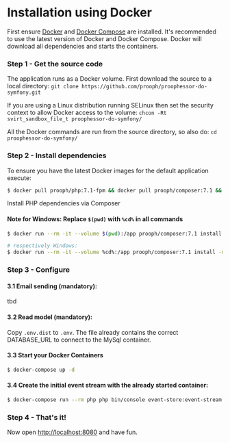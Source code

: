# Installation using Docker

First ensure [Docker](https://docs.docker.com/engine/installation/ubuntulinux/) and [Docker Compose](https://docs.docker.com/compose/install/) 
are installed. It's recommended to use the latest version of Docker and Docker Compose. Docker will download all 
dependencies and starts the containers.

### Step 1 - Get the source code
The application runs as a Docker volume. First download the source to a local directory:
`git clone https://github.com/prooph/proophessor-do-symfony.git`

If you are using a Linux distribution running SELinux then set the security context to allow Docker access to the volume:
`chcon -Rt svirt_sandbox_file_t proophessor-do-symfony/`

All the Docker commands are run from the source directory, so also do:
`cd proophessor-do-symfony/`

### Step 2 - Install dependencies

To ensure you have the latest Docker images for the default application execute:

```bash
$ docker pull prooph/php:7.1-fpm && docker pull prooph/composer:7.1 && docker pull prooph/nginx:www
```

Install PHP dependencies via Composer

#### Note for Windows: Replace `$(pwd)` with `%cd%` in all commands

```bash
$ docker run --rm -it --volume $(pwd):/app prooph/composer:7.1 install -o --prefer-dist

# respectively Windows:
$ docker run --rm -it --volume %cd%:/app prooph/composer:7.1 install -o --prefer-dist
```

### Step 3 - Configure

#### 3.1 Email sending (mandatory):

tbd

#### 3.2 Read model (mandatory):

Copy `.env.dist` to `.env`. The file already contains the correct DATABASE_URL to connect to the MySql container.

#### 3.3 Start your Docker Containers

```bash
$ docker-compose up -d
```

#### 3.4 Create the initial event stream with the already started container:

```bash
$ docker-compose run --rm php php bin/console event-store:event-stream:create
```

### Step 4 - That's it!
Now open [http://localhost:8080](http://localhost:8080/) and have fun.
